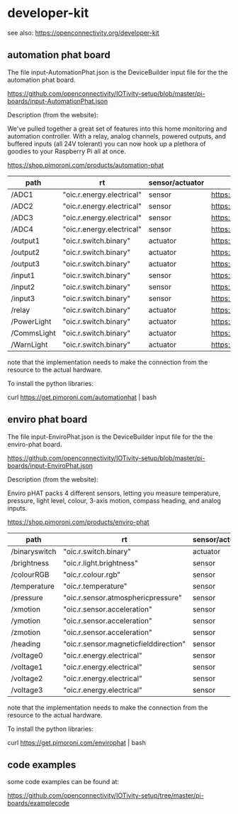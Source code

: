 # developer-kit


see also:  https://openconnectivity.org/developer-kit


## automation phat board


The file input-AutomationPhat.json is the DeviceBuilder input file for the
the automation phat board.

https://github.com/openconnectivity/IOTivity-setup/blob/master/pi-boards/input-AutomationPhat.json

Description (from the website):

We've pulled together a great set of features into this home monitoring and automation controller. 
With a relay, analog channels, powered outputs, and buffered inputs (all 24V tolerant) you can now hook up a plethora of goodies to your Raspberry Pi all at once.

https://shop.pimoroni.com/products/automation-phat


| path  |  rt | sensor/actuator | resource | 
| ----- | ----- | -------| -------|
| /ADC1 |  "oic.r.energy.electrical"  |  sensor |  https://oneiota.org/revisions/2732 |
| /ADC2 |  "oic.r.energy.electrical"  |  sensor |  https://oneiota.org/revisions/2732 |
| /ADC3 |  "oic.r.energy.electrical"  |  sensor |  https://oneiota.org/revisions/2732 |
| /ADC4 |  "oic.r.energy.electrical"  |  sensor |  https://oneiota.org/revisions/2732 |
| /output1 |  "oic.r.switch.binary"  |  actuator |  https://oneiota.org/revisions/1393 |
| /output2 |  "oic.r.switch.binary"  |  actuator |  https://oneiota.org/revisions/1393 |
| /output3 |  "oic.r.switch.binary"  |  actuator |  https://oneiota.org/revisions/1393 |
| /input1 |  "oic.r.switch.binary"  |  sensor |  https://oneiota.org/revisions/1393 |
| /input2 |  "oic.r.switch.binary"  |  sensor |  https://oneiota.org/revisions/1393 |
| /input3 |  "oic.r.switch.binary"  |  sensor |  https://oneiota.org/revisions/1393 |
| /relay |  "oic.r.switch.binary"  |  actuator |  https://oneiota.org/revisions/1393 |
| /PowerLight |  "oic.r.switch.binary"  |  actuator |  https://oneiota.org/revisions/1393 |
| /CommsLight |  "oic.r.switch.binary"  |  actuator |  https://oneiota.org/revisions/1393 |
| /WarnLight |  "oic.r.switch.binary"  |  actuator |  https://oneiota.org/revisions/1393 |


note that the implementation needs to make the connection from the resource to the actual hardware.

To install the python libraries:

curl https://get.pimoroni.com/automationhat | bash

## enviro phat board

The file input-EnviroPhat.json is the DeviceBuilder input file for the
the enviro-phat board.

https://github.com/openconnectivity/IOTivity-setup/blob/master/pi-boards/input-EnviroPhat.json

Description (from the website):

Enviro pHAT packs 4 different sensors, letting you measure temperature, pressure, light level, colour, 3-axis motion, compass heading, and analog inputs.

https://shop.pimoroni.com/products/enviro-phat


| path  |  rt | sensor/actuator |  resource | 
| ----- | ----- | -------| -------|
| /binaryswitch |  "oic.r.switch.binary"  |  actuator | https://oneiota.org/revisions/1393 |
| /brightness |  "oic.r.light.brightness"  | sensor | https://oneiota.org/revisions/1393 |
| /colourRGB |  "oic.r.colour.rgb"  | sensor  | https://oneiota.org/revisions/1797 |
| /temperature  | "oic.r.temperature"  | sensor | https://oneiota.org/revisions/2991 | 
| /pressure          |  "oic.r.sensor.atmosphericpressure"    | sensor | https://oneiota.org/revisions/1387 |
| /xmotion  |  "oic.r.sensor.acceleration"  | sensor | https://oneiota.org/revisions/1381 |
| /ymotion  |  "oic.r.sensor.acceleration"  | sensor | https://oneiota.org/revisions/1381 |
| /zmotion  |  "oic.r.sensor.acceleration"  | sensor | https://oneiota.org/revisions/1381 |
| /heading          |  "oic.r.sensor.magneticfielddirection"  | sensor | https://oneiota.org/revisions/2041 |
| /voltage0          |  "oic.r.energy.electrical"  | sensor |  https://oneiota.org/revisions/2732 |
| /voltage1          |  "oic.r.energy.electrical"  |sensor | https://oneiota.org/revisions/2732 |
| /voltage2          |  "oic.r.energy.electrical"  | sensor | https://oneiota.org/revisions/2732 |
| /voltage3          |  "oic.r.energy.electrical"  | sensor | https://oneiota.org/revisions/2732 |

note that the implementation needs to make the connection from the resource to the actual hardware.

To install the python libraries:

curl https://get.pimoroni.com/envirophat | bash

## code examples 
some code examples can be found at:

https://github.com/openconnectivity/IOTivity-setup/tree/master/pi-boards/examplecode
